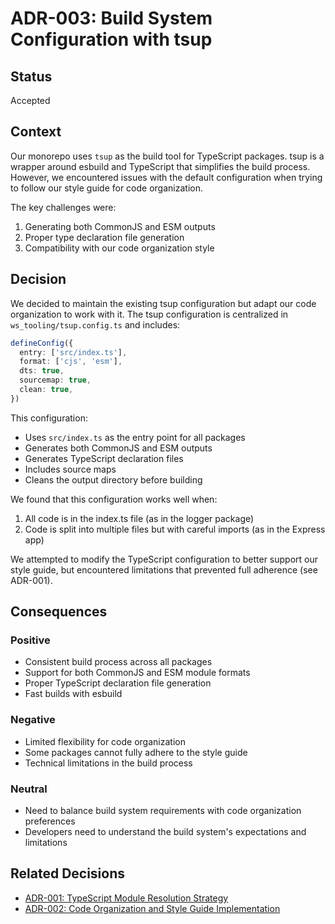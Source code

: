# ADR-003: Build System Configuration with tsup

## Status

Accepted

## Context

Our monorepo uses `tsup` as the build tool for TypeScript packages. tsup is a wrapper around esbuild and TypeScript that simplifies the build process. However, we encountered issues with the default configuration when trying to follow our style guide for code organization.

The key challenges were:

1. Generating both CommonJS and ESM outputs
2. Proper type declaration file generation
3. Compatibility with our code organization style

## Decision

We decided to maintain the existing tsup configuration but adapt our code organization to work with it. The tsup configuration is centralized in `ws_tooling/tsup.config.ts` and includes:

```typescript
defineConfig({
  entry: ['src/index.ts'],
  format: ['cjs', 'esm'],
  dts: true,
  sourcemap: true,
  clean: true,
})
```

This configuration:

- Uses `src/index.ts` as the entry point for all packages
- Generates both CommonJS and ESM outputs
- Generates TypeScript declaration files
- Includes source maps
- Cleans the output directory before building

We found that this configuration works well when:

1. All code is in the index.ts file (as in the logger package)
2. Code is split into multiple files but with careful imports (as in the Express app)

We attempted to modify the TypeScript configuration to better support our style guide, but encountered limitations that prevented full adherence (see ADR-001).

## Consequences

### Positive

- Consistent build process across all packages
- Support for both CommonJS and ESM module formats
- Proper TypeScript declaration file generation
- Fast builds with esbuild

### Negative

- Limited flexibility for code organization
- Some packages cannot fully adhere to the style guide
- Technical limitations in the build process

### Neutral

- Need to balance build system requirements with code organization preferences
- Developers need to understand the build system's expectations and limitations

## Related Decisions

- [ADR-001: TypeScript Module Resolution Strategy](./001-typescript-module-resolution-strategy.md)
- [ADR-002: Code Organization and Style Guide Implementation](./002-code-organization-and-style-guide.md)
